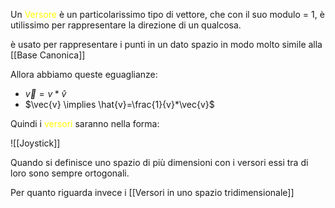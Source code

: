 Un <font color="#ffff00">Versore</font> è un particolarissimo tipo di vettore, che con il suo modulo = 1, è utilissimo per rappresentare la direzione di un qualcosa.

è usato per rappresentare i punti in un dato spazio in modo molto simile alla [[Base Canonica]]

Allora abbiamo queste eguaglianze:
- $\vec{v}=v*\hat{v}$
- $\vec{v} \implies \hat{v}=\frac{1}{v}*\vec{v}$

Quindi i <font color="#ffff00">versori</font> saranno nella forma:

![[Joystick]]

Quando si definisce uno spazio di più dimensioni con i versori essi tra di loro sono sempre ortogonali.

Per quanto riguarda invece i [[Versori in uno spazio tridimensionale]]


